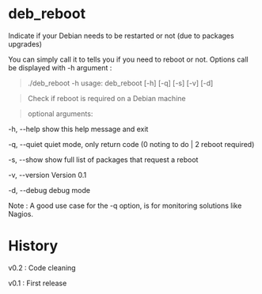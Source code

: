 deb_reboot
==========

Indicate if your Debian needs to be restarted or not (due to packages upgrades)

You can simply call it to tells you if you need to reboot or not. Options call be displayed with -h argument :

> ./deb_reboot -h
usage: deb_reboot [-h] [-q] [-s] [-v] [-d]

> Check if reboot is required on a Debian machine

> optional arguments:
> 
  -h, --help     show this help message and exit
>
  -q, --quiet    quiet mode, only return code (0 noting to do | 2 reboot
                 required)
>
  -s, --show     show full list of packages that request a reboot
>  
  -v, --version  Version 0.1
>  
  -d, --debug    debug mode

Note : A good use case for the -q option, is for monitoring solutions like Nagios.

History
=======

v0.2 : Code cleaning

v0.1 : First release

